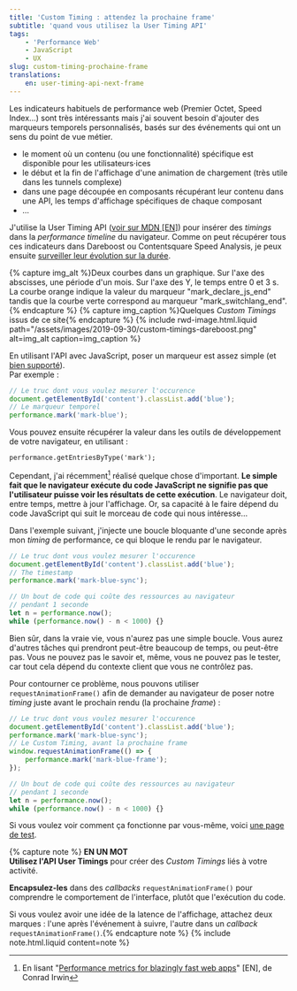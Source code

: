 ```yaml
---
title: 'Custom Timing : attendez la prochaine frame'
subtitle: 'quand vous utilisez la User Timing API'
tags:
    - 'Performance Web'
    - JavaScript
    - UX
slug: custom-timing-prochaine-frame
translations:
    en: user-timing-api-next-frame
---
```


Les indicateurs habituels de performance web (Premier Octet, Speed Index...) sont très intéressants mais j'ai souvent besoin d'ajouter des marqueurs temporels personnalisés, basés sur des événements qui ont un sens du point de vue métier.

- le moment où un contenu (ou une fonctionnalité) spécifique est disponible pour les utilisateurs·ices
- le début et la fin de l'affichage d'une animation de chargement (très utile dans les tunnels complexe)
- dans une page découpée en composants récupérant leur contenu dans une API, les temps d'affichage spécifiques de chaque composant
- …

<!-- more -->

J'utilise la User Timing API ([voir sur <abbr title="Mozilla Developer Network" lang="en">MDN</abbr> [EN]](https://developer.mozilla.org/en-US/docs/Web/API/User_Timing_API)) pour insérer des <i lang="en">timings</i> dans la <i lang="en">performance timeline</i> du navigateur. Comme on peut récupérer tous ces indicateurs dans Dareboost ou Contentsquare Speed Analysis, je peux ensuite [surveiller leur évolution sur la durée](https://blog.dareboost.com/fr/2018/05/monitoring-custom-timings/).

{% capture img_alt %}Deux courbes dans un graphique. Sur l'axe des abscisses, une période d'un mois. Sur l'axe des Y, le temps entre 0 et 3 s. La courbe orange indique la valeur du marqueur "mark_declare_js_end" tandis que la courbe verte correspond au marqueur "mark_switchlang_end".{% endcapture %} {% capture img_caption %}Quelques <i lang="en">Custom Timings</i> issus de ce site{% endcapture %} {% include rwd-image.html.liquid
path="/assets/images/2019-09-30/custom-timings-dareboost.png"
alt=img_alt
caption=img_caption
%}

En utilisant l'API avec JavaScript, poser un marqueur est assez simple (et [bien supporté](https://caniuse.com/#feat=user-timing)).  
Par exemple :

```js
// Le truc dont vous voulez mesurer l'occurence
document.getElementById('content').classList.add('blue');
// Le marqueur temporel
performance.mark('mark-blue');
```

Vous pouvez ensuite récupérer la valeur dans les outils de développement de votre navigateur, en utilisant :

```
performance.getEntriesByType('mark');
```

Cependant, j'ai récemment[^1] réalisé quelque chose d'important. **Le simple fait que le navigateur exécute du code JavaScript ne signifie pas que l'utilisateur puisse voir les résultats de cette exécution**. Le navigateur doit, entre temps, mettre à jour l'affichage. Or, sa capacité à le faire dépend du code JavaScript qui suit le morceau de code qui nous intéresse…

[^1]: En lisant "[Performance metrics for blazingly fast web apps](https://blog.superhuman.com/performance-metrics-for-blazingly-fast-web-apps-ec12efa26bcb)" [EN], de Conrad Irwin

Dans l'exemple suivant, j'injecte une boucle bloquante d'une seconde après mon <i lang="en">timing</i> de performance, ce qui bloque le rendu par le navigateur.

```js
// Le truc dont vous voulez mesurer l'occurence
document.getElementById('content').classList.add('blue');
// The timestamp
performance.mark('mark-blue-sync');

// Un bout de code qui coûte des ressources au navigateur
// pendant 1 seconde
let n = performance.now();
while (performance.now() - n < 1000) {}
```

Bien sûr, dans la vraie vie, vous n'aurez pas une simple boucle. Vous aurez d'autres tâches qui prendront peut-être beaucoup de temps, ou peut-être pas. Vous ne pouvez pas le savoir et, même, vous ne pouvez pas le tester, car tout cela dépend du contexte client que vous ne contrôlez pas.

Pour contourner ce problème, nous pouvons utiliser `requestAnimationFrame()` afin de demander au navigateur de poser notre <i lang="en">timing</i> juste avant le prochain rendu (la prochaine <i lang="en">frame</i>) :

```js
// Le truc dont vous voulez mesurer l'occurence
document.getElementById('content').classList.add('blue');
performance.mark('mark-blue-sync');
// Le Custom Timing, avant la prochaine frame
window.requestAnimationFrame(() => {
    performance.mark('mark-blue-frame');
});

// Un bout de code qui coûte des ressources au navigateur
// pendant 1 seconde
let n = performance.now();
while (performance.now() - n < 1000) {}
```

Si vous voulez voir comment ça fonctionne par vous-même, voici [une page de test](https://tests.boris.schapira.dev/perfmark-animationframe/).

{% capture note %} **EN UN MOT**  
**Utilisez l'API User Timings** pour créer des <i lang="en">Custom Timings</i> liés à votre activité.

**Encapsulez-les** dans des <i lang="en">callbacks</i> `requestAnimationFrame()` pour comprendre le comportement de l'interface, plutôt que l'exécution du code.

Si vous voulez avoir une idée de la latence de l'affichage, attachez deux marques : l'une après l'événement à suivre, l'autre dans un <i lang="en">callback</i> `requestAnimationFrame()`.{% endcapture note %} {% include note.html.liquid content=note %}
